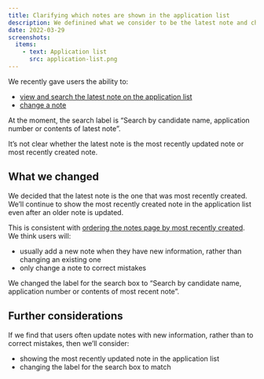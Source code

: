 ```yaml
---
title: Clarifying which notes are shown in the application list
description: We definined what we consider to be the latest note and changed the search box label.
date: 2022-03-29
screenshots:
  items:
    - text: Application list
      src: application-list.png
---
```


We recently gave users the ability to:

- [view and search the latest note on the application list](/manage-teacher-training-applications/showing-notes-in-the-application-list/)
- [change a note](/manage-teacher-training-applications/letting-users-change-and-delete-notes/)

At the moment, the search label is “Search by candidate name, application number or contents of latest note”.

It’s not clear whether the latest note is the most recently updated note or most recently created note.

## What we changed

We decided that the latest note is the one that was most recently created. We’ll continue to show the most recently created note in the application list even after an older note is updated.

This is consistent with [ordering the notes page by most recently created](/manage-teacher-training-applications/changing-how-notes-are-displayed/). We think users will:

- usually add a new note when they have new information, rather than changing an existing one
- only change a note to correct mistakes

We changed the label for the search box to “Search by candidate name, application number or contents of most recent note”.

## Further considerations

If we find that users often update notes with new information, rather than to correct mistakes, then we’ll consider:

- showing the most recently updated note in the application list
- changing the label for the search box to match

